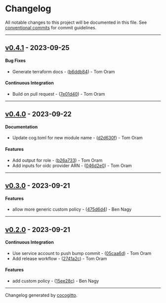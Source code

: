# Changelog
All notable changes to this project will be documented in this file. See [conventional commits](https://www.conventionalcommits.org/) for commit guidelines.

- - -
## [v0.4.1](https://github.com/armakuni/terraform-aws-github-actions-oidc-role/compare/v0.4.0..v0.4.1) - 2023-09-25
#### Bug Fixes
- Generate terraform docs - ([b6ddb84](https://github.com/armakuni/terraform-aws-github-actions-oidc-role/commit/b6ddb84eeb585c355778340cc037895868258f3e)) - Tom Oram
#### Continuous Integration
- Build on pull request - ([7e01d40](https://github.com/armakuni/terraform-aws-github-actions-oidc-role/commit/7e01d40a79b0247bf74d5b4f72c868bd0eb8f0f5)) - Tom Oram

- - -

## [v0.4.0](https://github.com/armakuni/terraform-aws-github-actions-oidc-role/compare/v0.3.0..v0.4.0) - 2023-09-22
#### Documentation
- Update cog.toml for new module name - ([d2d630f](https://github.com/armakuni/terraform-aws-github-actions-oidc-role/commit/d2d630f3f2782122fb4613fbb481085e7389b99c)) - Tom Oram
#### Features
- Add output for role - ([b26a733](https://github.com/armakuni/terraform-aws-github-actions-oidc-role/commit/b26a7330c2cdc8792c8f185b2247aa4337d580dd)) - Tom Oram
- Add inputs for oidc provider ARN - ([046d2e0](https://github.com/armakuni/terraform-aws-github-actions-oidc-role/commit/046d2e04452c09288af0107e750389c8d6c9fc3b)) - Tom Oram

- - -

## [v0.3.0](https://github.com/armakuni/terraform-aws-github-actions-oidc/compare/v0.2.0..v0.3.0) - 2023-09-21
#### Features
- allow more generic custom policy - ([475d6d4](https://github.com/armakuni/terraform-aws-github-actions-oidc/commit/475d6d4e4f8274c4043bbecc53165db73f021ef7)) - Ben Nagy

- - -

## [v0.2.0](https://github.com/armakuni/terraform-aws-github-actions-oidc/compare/v0.1.0..v0.2.0) - 2023-09-21
#### Continuous Integration
- Use service account to push bump commit - ([05caa6d](https://github.com/armakuni/terraform-aws-github-actions-oidc/commit/05caa6d805b1c01ee34a80f23a9a54dde938123c)) - Tom Oram
- Add release workflow - ([2741a2c](https://github.com/armakuni/terraform-aws-github-actions-oidc/commit/2741a2c0ad3d17ddddb4e688a07d173b55842b43)) - Tom Oram
#### Features
- add custom policy - ([15ee28c](https://github.com/armakuni/terraform-aws-github-actions-oidc/commit/15ee28c297cdf706630075009ee4b331339c7bcb)) - Ben Nagy

- - -

Changelog generated by [cocogitto](https://github.com/cocogitto/cocogitto).